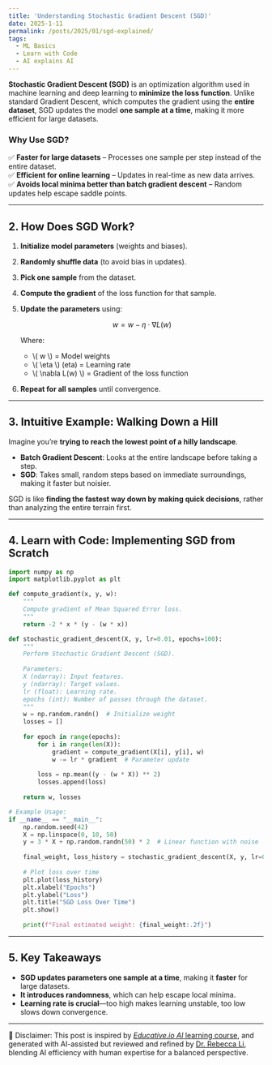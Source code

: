 ```yaml
---
title: 'Understanding Stochastic Gradient Descent (SGD)'
date: 2025-1-11
permalink: /posts/2025/01/sgd-explained/
tags:
  - ML Basics
  - Learn with Code
  - AI explains AI
---
```


**Stochastic Gradient Descent (SGD)** is an optimization algorithm used in machine learning and deep learning to **minimize the loss function**. Unlike standard Gradient Descent, which computes the gradient using the **entire dataset**, SGD updates the model **one sample at a time**, making it more efficient for large datasets.

### **Why Use SGD?**
✅ **Faster for large datasets** – Processes one sample per step instead of the entire dataset.  
✅ **Efficient for online learning** – Updates in real-time as new data arrives.  
✅ **Avoids local minima better than batch gradient descent** – Random updates help escape saddle points.

---
## **2. How Does SGD Work?**
1. **Initialize model parameters** (weights and biases).
2. **Randomly shuffle data** (to avoid bias in updates).
3. **Pick one sample** from the dataset.
4. **Compute the gradient** of the loss function for that sample.
5. **Update the parameters** using:

   $$ 
   w = w - \eta \cdot \nabla L(w) 
   $$

   Where:
   - \\( w \\) = Model weights
   - \\( \eta \\) (eta) = Learning rate
   - \\( \nabla L(w) \\) = Gradient of the loss function

6. **Repeat for all samples** until convergence.

---
## **3. Intuitive Example: Walking Down a Hill**
Imagine you’re **trying to reach the lowest point of a hilly landscape**.
- **Batch Gradient Descent**: Looks at the entire landscape before taking a step.
- **SGD**: Takes small, random steps based on immediate surroundings, making it faster but noisier.

SGD is like **finding the fastest way down by making quick decisions**, rather than analyzing the entire terrain first.

---
## **4. Learn with Code: Implementing SGD from Scratch**
```python
import numpy as np
import matplotlib.pyplot as plt

def compute_gradient(x, y, w):
    """
    Compute gradient of Mean Squared Error loss.
    """
    return -2 * x * (y - (w * x))

def stochastic_gradient_descent(X, y, lr=0.01, epochs=100):
    """
    Perform Stochastic Gradient Descent (SGD).
    
    Parameters:
    X (ndarray): Input features.
    y (ndarray): Target values.
    lr (float): Learning rate.
    epochs (int): Number of passes through the dataset.
    """
    w = np.random.randn()  # Initialize weight
    losses = []
    
    for epoch in range(epochs):
        for i in range(len(X)):
            gradient = compute_gradient(X[i], y[i], w)
            w -= lr * gradient  # Parameter update
        
        loss = np.mean((y - (w * X)) ** 2)
        losses.append(loss)
    
    return w, losses

# Example Usage:
if __name__ == "__main__":
    np.random.seed(42)
    X = np.linspace(0, 10, 50)
    y = 3 * X + np.random.randn(50) * 2  # Linear function with noise
    
    final_weight, loss_history = stochastic_gradient_descent(X, y, lr=0.01, epochs=50)
    
    # Plot loss over time
    plt.plot(loss_history)
    plt.xlabel("Epochs")
    plt.ylabel("Loss")
    plt.title("SGD Loss Over Time")
    plt.show()
    
    print(f"Final estimated weight: {final_weight:.2f}")
```

---
## **5. Key Takeaways**
- **SGD updates parameters one sample at a time**, making it **faster** for large datasets.
- **It introduces randomness**, which can help escape local minima.
- **Learning rate is crucial**—too high makes learning unstable, too low slows down convergence.

---
🤖 Disclaimer: This post is inspired by [*Educative.io AI* learning course](https://www.educative.io/explore?aff=BwW8), and generated with AI-assisted but reviewed and refined by [Dr. Rebecca Li](https://xiaoyang-rebecca.github.io/), blending AI efficiency with human expertise for a balanced perspective.

